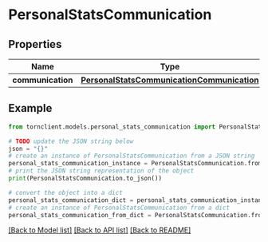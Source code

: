 # PersonalStatsCommunication


## Properties

Name | Type | Description | Notes
------------ | ------------- | ------------- | -------------
**communication** | [**PersonalStatsCommunicationCommunication**](PersonalStatsCommunicationCommunication.md) |  | 

## Example

```python
from tornclient.models.personal_stats_communication import PersonalStatsCommunication

# TODO update the JSON string below
json = "{}"
# create an instance of PersonalStatsCommunication from a JSON string
personal_stats_communication_instance = PersonalStatsCommunication.from_json(json)
# print the JSON string representation of the object
print(PersonalStatsCommunication.to_json())

# convert the object into a dict
personal_stats_communication_dict = personal_stats_communication_instance.to_dict()
# create an instance of PersonalStatsCommunication from a dict
personal_stats_communication_from_dict = PersonalStatsCommunication.from_dict(personal_stats_communication_dict)
```
[[Back to Model list]](../README.md#documentation-for-models) [[Back to API list]](../README.md#documentation-for-api-endpoints) [[Back to README]](../README.md)


